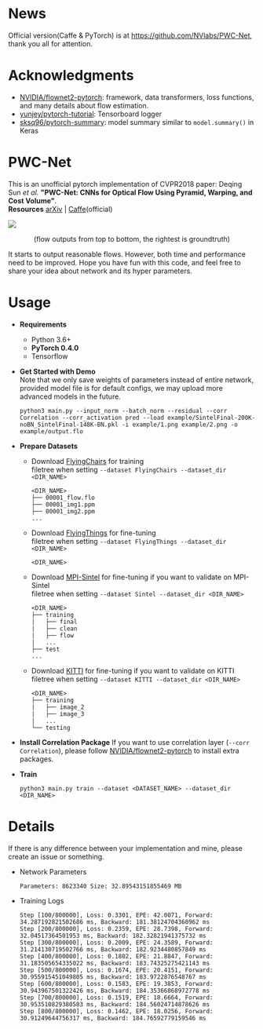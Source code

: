 # News
Official version(Caffe & PyTorch) is at https://github.com/NVlabs/PWC-Net, thank you all for attention.

# Acknowledgments
- [NVIDIA/flownet2-pytorch](https://github.com/NVIDIA/flownet2-pytorch): framework, data transformers, loss functions, and many details about flow estimation.
- [yunjey/pytorch-tutorial](https://github.com/yunjey/pytorch-tutorial/tree/master/tutorials/04-utils/tensorboard): Tensorboard logger
- [sksq96/pytorch-summary](https://github.com/sksq96/pytorch-summary): model summary similar to `model.summary()` in Keras

# PWC-Net
This is an unofficial pytorch implementation of CVPR2018 paper: Deqing Sun *et al.* **"PWC-Net: CNNs for Optical Flow Using Pyramid, Warping, and Cost Volume"**.    
**Resources**  [arXiv](https://arxiv.org/abs/1709.02371) | [Caffe](https://github.com/deqings/PWC-Net)(official)

![](https://github.com/nameless-Chatoyant/PWC-Net_pytorch/raw/master/example/flow.png)
<p align="center">(flow outputs from top to bottom, the rightest is groundtruth)</p>

It starts to output reasonable flows. However, both time and performance need to be improved. Hope you have fun with this code, and feel free to share your idea about network and its hyper parameters.


# Usage
- **Requirements**
    - Python 3.6+
    - **PyTorch 0.4.0**
    - Tensorflow


- **Get Started with Demo**    
    Note that we only save weights of parameters instead of entire network, provided model file is for default configs, we may upload more advanced models in the future.
    ```
    python3 main.py --input_norm --batch_norm --residual --corr Correlation --corr_activation pred --load example/SintelFinal-200K-noBN_SintelFinal-148K-BN.pkl -i example/1.png example/2.png -o example/output.flo
    ```

- **Prepare Datasets**
    - Download [FlyingChairs](https://lmb.informatik.uni-freiburg.de/data/FlyingChairs/FlyingChairs.zip) for training  
        filetree when setting `--dataset FlyingChairs --dataset_dir <DIR_NAME>`
        ```
        <DIR_NAME>
        ├── 00001_flow.flo
        ├── 00001_img1.ppm
        ├── 00001_img2.ppm
        ...
        ```
    - Download [FlyingThings](https://lmb.informatik.uni-freiburg.de/data/SceneFlowDatasets_CVPR16/Release_april16/data/FlyingThings3D/derived_data/flyingthings3d__optical_flow.tar.bz2) for fine-tuning  
        filetree when setting `--dataset FlyingThings --dataset_dir <DIR_NAME>`
        ```
        <DIR_NAME>
        ```
    - Download [MPI-Sintel](http://files.is.tue.mpg.de/sintel/MPI-Sintel-complete.zip) for fine-tuning if you want to validate on MPI-Sintel  
        filetree when setting `--dataset Sintel --dataset_dir <DIR_NAME>`
        ```
        <DIR_NAME>
        ├── training
        |   ├── final
        |   ├── clean
        |   ├── flow
        |   ...
        ├── test
        ...
        ```
    - Download [KITTI](http://www.cvlibs.net/download.php?file=data_scene_flow.zip) for fine-tuning if you want to validate on KITTI  
        filetree when setting `--dataset KITTI --dataset_dir <DIR_NAME>`
        ```
        <DIR_NAME>
        ├── training
        |   ├── image_2
        |   ├── image_3
        |   ...
        └── testing
        ```

- **Install Correlation Package**
    If you want to use correlation layer (`--corr Correlation`), please follow [NVIDIA/flownet2-pytorch](https://github.com/NVIDIA/flownet2-pytorch) to install extra packages.
- **Train**
    ```
    python3 main.py train --dataset <DATASET_NAME> --dataset_dir <DIR_NAME>
    ```


# Details
If there is any difference between your implementation and mine, please create an issue or something.
- Network Parameters
    ```
    Parameters: 8623340 Size: 32.89543151855469 MB
    ```
- Training Logs
    ```
    Step [100/800000], Loss: 0.3301, EPE: 42.0071, Forward: 34.287192821502686 ms, Backward: 181.38124704360962 ms
    Step [200/800000], Loss: 0.2359, EPE: 28.7398, Forward: 32.04517364501953 ms, Backward: 182.32821941375732 ms
    Step [300/800000], Loss: 0.2009, EPE: 24.3589, Forward: 31.214130719502766 ms, Backward: 182.9234480857849 ms
    Step [400/800000], Loss: 0.1802, EPE: 21.8847, Forward: 31.183505654335022 ms, Backward: 183.74325275421143 ms
    Step [500/800000], Loss: 0.1674, EPE: 20.4151, Forward: 30.955915451049805 ms, Backward: 183.9722876548767 ms
    Step [600/800000], Loss: 0.1583, EPE: 19.3853, Forward: 30.943967501322426 ms, Backward: 184.35366868972778 ms
    Step [700/800000], Loss: 0.1519, EPE: 18.6664, Forward: 30.953510829380583 ms, Backward: 184.56024714878626 ms
    Step [800/800000], Loss: 0.1462, EPE: 18.0256, Forward: 30.91249644756317 ms, Backward: 184.76592779159546 ms
    ```

